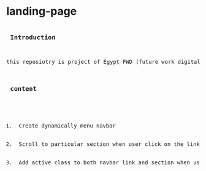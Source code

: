 # landing-page
<pre>
<h3> Introduction </h3>
<p>this reposiotry is project of Egypt FWD (future work digital) with udacity in web development professional track</p>
<h3> content </h3>
<ol>
    <li> Create dynamically menu navbar </li>
    <li> Scroll to particular section when user click on the link </li>
    <li> Add active class to both navbar link and section when user scroll</li>
</ol>
</pre>
